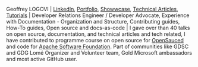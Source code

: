 Geoffrey LOGOVI | [LinkedIn](https://www.linkedin.com/in/geoffreylgv/), [Portfolio](https://geoffreylgv.github.io/), [Showwcase](https://showwcase.com/geoffreylgv), [Technical Articles](https://geoffreylgv.hashnode.com), [Tutorials](https://youtube.com/@geoffreylgv) | Developer Relations Engineer / Developer Advocate, Experience with Documentation - Organization and Structure, Contributing guides, How-To guides, Open source and docs-as-code | I gave over than 40 talks on open source, documentation, and technical articles and tech related, I have contributed to programme course on open source for [OpenSauced](https://github.com/open-sauced/intro) and code for [Apache Software Foundation](https://github.com/apache/openmeetings). Part of communities like GDSC and GDG Lomé Organizer and Volunteer team, Gold Microsoft ambassadors and most active GitHub user.
